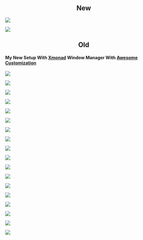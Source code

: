 <h2 align="center"> New </h3>

![](My-Linux-Setup.gif)

![](LinuxDesktop.gif)


<h2 align="center"> Old </h3>

#### My New Setup With [Xmonad](https://xmonad.org/) Window Manager With [Awesome Customization](https://github.com/Axarva/dotfiles-2.0)

![](Xmonad.webp)

![](desrec.webp)

![](Xmonad-Final.png)

![](Xmonad_2.png)

![](Xmonad_7.png)

![](Xmonad_3.png)

![](Xmonad_4.png)

![](Xmonad_5.png)

![](Xmonad_6.png)

![](main.png)

![](desktop.png)

![](desktop_2.png)

![](desktop_3.png)

![](desktop_4.png)

![](desktop_5.png)

![](desktop_6.png)

![](desktop_7.png)

![](desktop_8.png)
